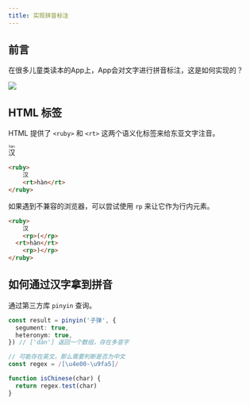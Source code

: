 ```yaml
---
title: 实现拼音标注
---
```


## 前言

在很多儿童类读本的App上，App会对文字进行拼音标注，这是如何实现的？

![](https://s2.loli.net/2024/08/28/jiwWtKr3zp9qZcv.png)

## HTML 标签

HTML 提供了 `<ruby>` 和 `<rt>` 这两个语义化标签来给东亚文字注音。

<ruby>
	汉
	<rt>hàn</rt>
</ruby>

```html
<ruby>
	汉
	<rt>hàn</rt>
</ruby>
```

如果遇到不兼容的浏览器，可以尝试使用 `rp` 来让它作为行内元素。

```html
<ruby>
	汉
	<rp>(</rp>
  <rt>hàn</rt>
	<rp>)</rp>
</ruby>
```

## 如何通过汉字拿到拼音

通过第三方库 `pinyin` 查询。

```ts
const result = pinyin('子弹', {
  segument: true,
  heteronym: true,
}) // ['dàn'] 返回一个数组，存在多音字
```

```ts
// 可能存在英文，那么需要判断是否为中文
const regex = /[\u4e00-\u9fa5]/

function isChinese(char) {
  return regex.test(char)
}
```

